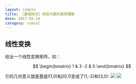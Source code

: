 ```yaml
---
layout: simple
title: ［基础知识］线性代数的直观理解
date: 2017-05-24
category: comsol
---
```

<script type="text/x-mathjax-config">MathJax.Hub.Config({tex2jax: {inlineMath:[['$','$']]}});</script>
<script type="text/javascript" src="http://cdn.mathjax.org/mathjax/latest/MathJax.js?config=TeX-AMS-MML_HTMLorMML"></script>

## 线性变换
给出一个线性变换矩阵，如：

$$
\begin{bmatrix}
1 & 3 
-2 & 0 
\end{bmatrix}
$$

它的几何意义就是基底$\hat i$(1,0)和$\hat j$(0,1)变成了(1,-2)和(3,0):
![][image-1]
![][image-2]

[image-1]:	http://wx4.sinaimg.cn/mw690/8db2c8cbgy1fg0gxd9vjfj20wk0fv77q.jpg
[image-2]:	http://wx3.sinaimg.cn/mw690/8db2c8cbgy1fg0gxg5g2fj20zu0d642y.jpg